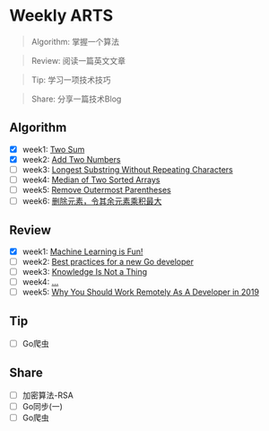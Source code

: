 # Weekly ARTS
> Algorithm: 掌握一个算法

> Review: 阅读一篇英文文章

> Tip: 学习一项技术技巧

> Share: 分享一篇技术Blog

## Algorithm
- [x] week1: [Two Sum](https://leetcode.com/problems/two-sum/description/)
- [x] week2:  [Add Two Numbers](https://leetcode.com/problems/add-two-numbers/description/)
- [ ] week3: [Longest Substring Without Repeating Characters](https://leetcode.com/problems/longest-substring-without-repeating-characters/description/)
- [ ] week4: [Median of Two Sorted Arrays](https://leetcode.com/problems/median-of-two-sorted-arrays/description/)
- [ ] week5: [Remove Outermost Parentheses](https://leetcode.com/problems/remove-outermost-parentheses/)
- [ ] week6: [删除元素，令其余元素乘积最大](/week6)

## Review
- [x] week1: [Machine Learning is Fun!](https://medium.com/@ageitgey/machine-learning-is-fun-80ea3ec3c471)
- [ ] week2: [Best practices for a new Go developer](https://blog.rubylearning.com/best-practices-for-a-new-go-developer-8660384302fc)
- [ ] week3: [Knowledge Is Not a Thing](https://medium.com/s/more-to-that/knowledge-is-not-a-thing-48c0e591be41)
- [ ] week4: [...](...)
- [ ] week5: [Why You Should Work Remotely As A Developer in 2019](https://dzone.com/articles/why-you-should-work-remotely-as-a-developer-in-201-1?utm_medium=feed&utm_source=feedpress.me&utm_campaign=Feed:%20dzone)

## Tip
- [ ] Go爬虫

## Share
- [ ] 加密算法-RSA
- [ ] Go同步(一)
- [ ] Go爬虫
